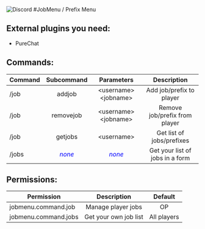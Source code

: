 ![Discord](https://img.shields.io/discord/654599740247506963?color=DarkBlue&label=Discord&logo=Discord&logoColor=White&style=plastic)
#JobMenu / Prefix Menu
## External plugins you need:



- PureChat




## Commands:


| Command        | Subcommand | Parameters | Description|
| ------------- |:-------------:| :-----------------------:|:-----:|
| /job      | addjob  | <username\> <jobname\> | Add job/prefix to player |
| /job      | removejob  | <username\> <jobname\> | Remove job/prefix from player |
| /job      | getjobs  | <username\> | Get list of jobs/prefixes |
| /jobs      | <span style="color:blue">*none*</span>  | <span style="color:blue">*none*</span> | Get your list of jobs in a form |

## Permissions:

| Permission        | Description | Default |
| ------------- |:-----:|:-----:|
| jobmenu.command.job | Manage player jobs | OP |
| jobmenu.command.jobs | Get your own job list | All players |
 